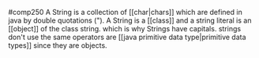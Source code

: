 #comp250 
A String is a collection of [[char|chars]] which are defined in java by double quotations ("). A String is a [[class]] and a string literal is an [[object]] of the class string. which is why Strings have capitals. strings don't use the same operators are [[java primitive data type|primitive data types]] since they are objects. 
